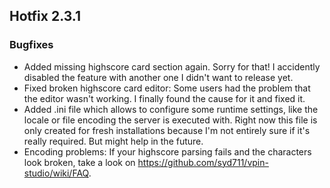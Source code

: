 ## Hotfix 2.3.1

### Bugfixes

- Added missing highscore card section again. Sorry for that! I accidently disabled the feature with another one I didn't want to release yet.
- Fixed broken highscore card editor: Some users had the problem that the editor wasn't working. I finally found the cause for it and fixed it.
- Added .ini file which allows to configure some runtime settings, like the locale or file encoding the server is executed with. Right now this file is only created for fresh installations because I'm not entirely sure if it's really required. But might help in the future.
- Encoding problems: If your highscore parsing fails and the characters look broken, take a look on https://github.com/syd711/vpin-studio/wiki/FAQ. 